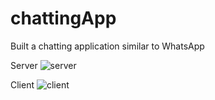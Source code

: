 # chattingApp
Built a chatting application similar to WhatsApp

Server
![server](https://user-images.githubusercontent.com/64066950/94194688-a8173500-fecf-11ea-8ccd-63a3df8fdbc2.png)

Client
![client](https://user-images.githubusercontent.com/64066950/94194773-c54c0380-fecf-11ea-98eb-5fb894cb4b2d.png)
